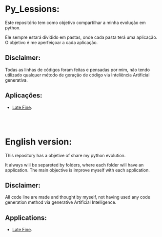 # Py_Lessions:

Este repositório tem como objetivo compartilhar a minha evolução em python.

Ele sempre estará dividido em pastas, onde cada pasta terá uma aplicação. O objetivo é me aperfeiçoar a cada aplicação.

## Disclaimer:
Todas as linhas de códigos foram feitas e pensadas por mim, não tendo utilizado qualquer método de geração de código via Inteliência Artificial generativa.

## Aplicações:

+ [Late Fine](https://github.com/CaiqueMeza/Py_Lessions/tree/main/LateFine).

<br><br>

# English version:

This repository has a objetive of share my python evolution.

It always wiil be separeted by folders, where each folder will have an application. The main objective is improve myself with each application.

## Disclaimer:

All code line are made and thought by myself, not having used any code generation method via generative Artificial Intelligence.

## Applications:

+ [Late Fine](https://github.com/CaiqueMeza/Py_Lessions/tree/main/LateFine).